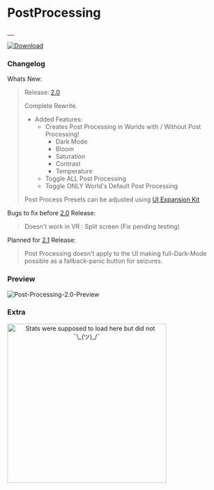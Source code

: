 # PostProcessing

<a href="https://github.com/Arion-Kun/PostProcessing/releases/latest">
      <img src="https://img.shields.io/github/v/release/arion-kun/PostProcessing?style=for-the-badge" alt="" />
</a>
<a href="https://github.com/Arion-Kun/PostProcessing/releases/">
      <img src="https://img.shields.io/github/downloads/arion-kun/PostProcessing/total?label=Total%20Downloads&style=for-the-badge&color=darkgreen" alt="" />
</a>
<a href="https://github.com/Arion-Kun/PostProcessing/releases/latest">
      <img src="https://img.shields.io/github/downloads/arion-kun/PostProcessing/latest/total?label=Latest%20Version%20Downloads&style=for-the-badge" alt="" />
</a>
<a href="https://github.com/Arion-Kun/PostProcessing/stargazers">
      <img src="https://img.shields.io/github/stars/Arion-Kun/PostProcessing?style=for-the-badge" alt="" />
</a>
<a href="https://github.com/Arion-Kun/PostProcessing/raw/master/LICENSE">
      <img src="https://img.shields.io/github/license/arion-kun/PostProcessing?color=blue&style=for-the-badge" alt="" />
</a>

[![Download](https://img.shields.io/badge/%20-Download-darkgreen?style=for-the-badge)](https://github.com/Arion-Kun/PostProcessing/releases/latest)

### Changelog
Whats New:
> Release: [2.0](https://github.com/Arion-Kun/PostProcessing/releases/tag/2.0)
>
> Complete Rewrite.
>
> * Added Features:
>   * Creates Post Processing in Worlds with / Without Post Processing!
>     * Dark Mode
>     * Bloom
>     * Saturation
>     * Contrast
>     * Temperature
>   * Toggle ALL Post Processing
>   * Toggle ONLY World's Default Post Processing
>
> Post Process Presets can be adjusted using [UI Expansion Kit](https://github.com/knah/VRCMods/tree/master/UIExpansionKit)

Bugs to fix before [2.0](https://github.com/Arion-Kun/PostProcessing/releases/tag/2.0) Release:
> 
> Doesn't work in VR : Split screen (Fix pending testing)
> 

Planned for [2.1](https://github.com/Arion-Kun/PostProcessing/releases/tag/2.1) Release:
>
> Post Processing doesn't apply to the UI making full-Dark-Mode possible as a fallback-panic button for seizures.

### Preview

![Post-Processing-2.0-Preview](https://cdn.discordapp.com/attachments/826459638383640617/829086300148990052/VRChat-Dawn-1402-819-3Q.png)


### Extra
  <p align=center>
    <a href="https://youtu.be/K7XHy8nppf4">
      <img align="left" width="365" src="https://github-readme-stats.vercel.app/api?username=Arion-Kun&show_icons=true&include_all_commits=true&show_icons=true&title_color=fff&icon_color=303030&text_color=fff&bg_color=303030&hide_border=false" alt="Stats were supposed to load here but did not ¯\_(ツ)_/¯" />
    </a>
  </p>

